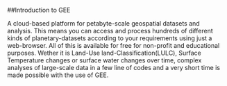 ##Introduction to GEE

A cloud-based platform for petabyte-scale geospatial datasets and analysis. This means you can access and process hundreds of different kinds of planetary-datasets according to your requirements using just a web-browser.
All of this is available for free for non-profit and educational purposes. 
Wether it is Land-Use land-Classification(LULC), Surface Temperature changes or surface water changes over time, complex analyses of large-scale data in a few line of codes and a very short time is made possible with the use of GEE.